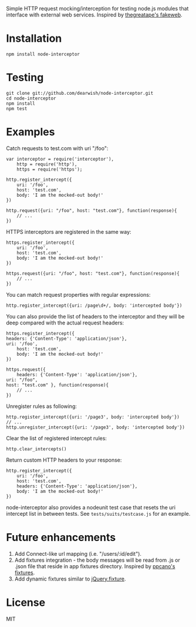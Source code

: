 Simple HTTP request mocking/interception for testing node.js modules that interface with external web services. Inspired by [thegreatape's fakeweb][1].

# Installation

    npm install node-interceptor

# Testing

    git clone git://github.com/dearwish/node-interceptor.git
    cd node-interceptor
    npm install
    npm test

# Examples

Catch requests to test.com with uri "/foo":

    var interceptor = require('interceptor'),
        http = require('http'),
        https = require('https');

    http.register_intercept({
        uri: '/foo', 
        host: 'test.com',
        body: 'I am the mocked-out body!'
    })

    http.request({uri: "/foo", host: "test.com"}, function(response){
        // ...
    })

HTTPS interceptors are registered in the same way:

    https.register_intercept({
        uri: '/foo', 
        host: 'test.com',
        body: 'I am the mocked-out body!'
    })

    https.request({uri: "/foo", host: "test.com"}, function(response){
        // ...
    })

You can match request properties with regular expressions:

    http.register_intercept({uri: /page\d+/, body: 'intercepted body'})

You can also provide the list of headers to the interceptor and they will be deep compared with the actual request headers:

    https.register_intercept({
	headers: {'Content-Type': 'application/json'},
	uri: '/foo', 
        host: 'test.com',
        body: 'I am the mocked-out body!'
    })

    https.request({
    	headers: {'Content-Type': 'application/json'},
	uri: "/foo",
	host: "test.com" }, function(response){
        // ...
    })

Unregister rules as following:

    http.register_intercept({uri: '/page3', body: 'intercepted body'})
    // ...
    http.unregister_intercept({uri: '/page3', body: 'intercepted body'})

Clear the list of registered intercept rules:

    http.clear_intercepts()

Return custom HTTP headers to your response:

    http.register_intercept({
        uri: '/foo', 
        host: 'test.com',
        headers: {'Content-Type': 'application/json'},
        body: 'I am the mocked-out body!'
    })

node-interceptor also provides a nodeunit test case that resets the uri intercept list in between tests. See ```tests/suits/testcase.js``` for an example.

# Future enhancements

1. Add Connect-like url mapping (i.e. "/users/:id/edit").
2. Add fixtures integration - the body messages will be read from .js or .json file that reside in app fixtures directory. Inspired by [ppcano's fixtures][2].
3. Add dynamic fixtures similar to [jQuery.fixture][3].

# License

MIT

[1]: https://github.com/thegreatape/node-fakeweb
[2]: https://github.com/ppcano/fixtures
[3]: http://javascriptmvc.com/docs.html#!jQuery.fixture